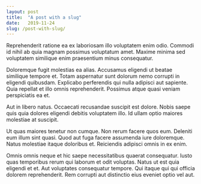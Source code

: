 ```yaml
---
layout: post
title:  "A post with a slug"
date:   2019-11-24
slug: /post-with-slug/
---
```


Reprehenderit ratione ea ex laboriosam illo voluptatem enim odio. Commodi id nihil ab quia magnam possimus voluptatum amet. Maxime minima sed voluptatem similique enim praesentium minus consequatur.

Doloremque fugit molestias ea alias. Accusamus eligendi ut beatae similique tempore et. Totam aspernatur sunt dolorum nemo corrupti in eligendi quibusdam. Explicabo perferendis qui nulla adipisci aut sapiente. Quia repellat et illo omnis reprehenderit. Possimus atque quasi veniam perspiciatis ea et.

Aut in libero natus. Occaecati recusandae suscipit est dolore. Nobis saepe quis quia dolores eligendi debitis voluptatem illo. Id ullam optio maiores molestiae at suscipit.

Ut quas maiores tenetur non cumque. Non rerum facere quos eum. Deleniti eum illum sint quasi. Quod aut fuga facere assumenda iure doloremque. Natus molestiae itaque doloribus et. Reiciendis adipisci omnis in ex enim.

Omnis omnis neque et hic saepe necessitatibus quaerat consequatur. Iusto quas temporibus rerum qui laborum et odit voluptas. Natus ut est quia eligendi et et. Aut voluptates consequatur tempore. Qui itaque qui qui officia dolorem reprehenderit. Rem corrupti aut distinctio eius eveniet optio vel aut.


